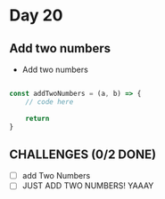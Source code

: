 # Day 20

## Add two numbers

- Add two numbers


```javascript

const addTwoNumbers = (a, b) => {
	// code here
	
	return 
}

```

## CHALLENGES (0/2 DONE)

- [ ] add Two Numbers
- [ ] JUST ADD TWO NUMBERS! YAAAY
